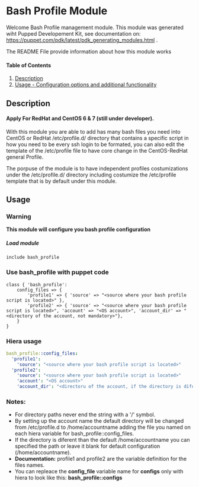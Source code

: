 
# Bash Profile Module

Welcome Bash Profile management module. 
This module was generated wiht Pupped Developement Kit, see documentation on: https://puppet.com/pdk/latest/pdk_generating_modules.html .

The README File provide information about how this module works

#### Table of Contents

1. [Description](#description)
2. [Usage - Configuration options and additional functionality](#usage)

## Description

#### Apply For RedHat and CentOS 6 & 7 (still under developer).

With this module you are able to add has many bash files you need into CentOS or RedHat /etc/profile.d/ directory that contains a specific script in how you need to be every ssh login to be formated, you can also edit the template of the /etc/profile file to have core change in the CentOS-RedHat general Profile.

The porpuse of the module is to have independent profiles costumizations under the /etc/profile.d/ directory including costumize the /etc/profile template that is by default under this module.

## Usage

### Warning
**This module will configure you bash profile configuration**

##### Load module
```puppet
include bash_profile
```
### Use bash_profile with puppet code

```puppet
class { 'bash_profile':
	config_files => {
		'profile1' => { 'source' => "<source where your bash profile script is located>" },
		'profile2' => { 'source' => "<source where your bash profile script is located>", 'account' => "<OS account>", 'account_dir' => "<directory of the account, not mandatory>"},
	}
}
```
### Hiera usage
```yaml
bash_profile::config_files:
  'profile1': 
    'source': "<source where your bash profile script is located>"
  'profile2':
    'source': "<source where your bash profile script is located>"
    'account': "<OS account>"
    'account_dir': "<directoru of the account, if the directory is diferent than /home/accountname>"
```
### Notes:
* For directory paths never end the string with a '/' symbol.
* By setting up the account name the default directory will be changed from /etc/profile.d to /home/accountname adding the file you named on each hiera variable for bash_profile::config_files.
* If the directory is diferent than the default /home/accountname you can specified the path or leave it blank for default configuration (/home/accountname).
* **Documentation:** profile1 and profile2 are the variable definition for the files names.
* You can repleace the **config_file** variable name for **configs** only with hiera to look like this: **bash_profile::configs**